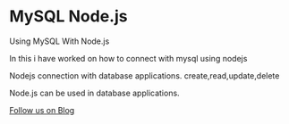 # MySQL Node.js
Using MySQL With Node.js


In this i have worked on how to connect with mysql using nodejs

   Nodejs connection with database applications.
   create,read,update,delete   
   
   Node.js can be used in database applications.



    
<a href="http://starwalt.in/Blogs/index.html">Follow us on Blog</a>


